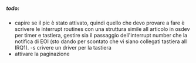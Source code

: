  
##### todo:
- capire se il pic è stato attivato, quindi quello che devo provare a fare è scrivere le interrupt routines con una struttura simile all articolo in osdev per timer e tastiera, gestire sia il passaggio dell'interrupt number che la notifica di EOI (sto dando per scontato che vi siano collegati tastiera all IRQ1).
-s crivere un driver per la tastiera
- attivare la paginazione